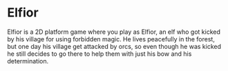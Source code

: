 # Elfior
Elfior is a 2D platform game where you play as Elfior, an elf who got kicked by his village for using forbidden magic.
He lives peacefully in the forest, but one day his village get attacked by orcs, so even though he was kicked he still decides to go there to
help them with just his bow and his determination.
